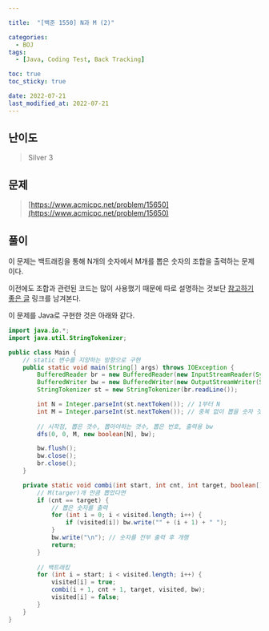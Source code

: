 ```yaml
---

title:  "[백준 1550] N과 M (2)"

categories:
  - BOJ
tags:
  - [Java, Coding Test, Back Tracking]

toc: true
toc_sticky: true

date: 2022-07-21
last_modified_at: 2022-07-21
---
```



## 난이도

> Silver 3

## 문제

> [https://www.acmicpc.net/problem/15650](https://www.acmicpc.net/problem/15650)

## 풀이

이 문제는 백트래킹을 통해 N개의 숫자에서 M개를 뽑은 숫자의 조합을 출력하는 문제이다.

이전에도 조합과 관련된 코드는 많이 사용했기 때문에 따로 설명하는 것보단 [참고하기 좋은 글](https://bcp0109.tistory.com/15) 링크를 남겨본다.

이 문제를 Java로 구현한 것은 아래와 같다.

```java
import java.io.*;
import java.util.StringTokenizer;

public class Main {
  	// static 변수를 지양하는 방향으로 구현
    public static void main(String[] args) throws IOException {
        BufferedReader br = new BufferedReader(new InputStreamReader(System.in));
        BufferedWriter bw = new BufferedWriter(new OutputStreamWriter(System.out));
        StringTokenizer st = new StringTokenizer(br.readLine());

        int N = Integer.parseInt(st.nextToken()); // 1부터 N
        int M = Integer.parseInt(st.nextToken()); // 중복 없이 뽑을 숫자 갯수
			
      	// 시작점, 뽑은 갯수, 뽑아야하는 갯수, 뽑은 번호, 출력용 bw
        dfs(0, 0, M, new boolean[N], bw); 

        bw.flush();
        bw.close();
        br.close();
    }

    private static void combi(int start, int cnt, int target, boolean[] visited, BufferedWriter bw) throws IOException {
      	// M(targer)개 만큼 뽑았다면
        if (cnt == target) {
          	// 뽑은 숫자를 출력
            for (int i = 0; i < visited.length; i++) {
                if (visited[i]) bw.write("" + (i + 1) + " ");
            }
            bw.write("\n"); // 숫자를 전부 출력 후 개행
            return;
        }
				
      	// 백트래킹
        for (int i = start; i < visited.length; i++) {
            visited[i] = true;
            combi(i + 1, cnt + 1, target, visited, bw);
            visited[i] = false;
        }
    }
}

```
